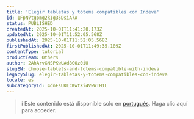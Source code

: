 ```yaml
---
title: 'Elegir tabletas y tótems compatibles con Indeva'
id: 1FpN7tgpmg2kIg35DsiA7A
status: PUBLISHED
createdAt: 2025-10-01T11:41:20.173Z
updatedAt: 2025-10-01T11:52:05.568Z
publishedAt: 2025-10-01T11:52:05.568Z
firstPublishedAt: 2025-10-01T11:49:35.189Z
contentType: tutorial
productTeam: Others
author: 2AhArvGNSPKwUAd8GOz0iU
slugEN: choose-tablets-and-totems-compatible-with-indeva
legacySlug: elegir-tabletas-y-totems-compatibles-con-indeva
locale: es
subcategoryId: 4dnEsUKLcKwtXi4VwWTH1L
---
```


> ℹ️ Este contenido está disponible solo en [portugués](/pt/tutorial/escolher-tablets-e-totens-compativeis-com-a-indeva--1FpN7tgpmg2kIg35DsiA7A). Haga clic aquí para acceder.
